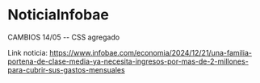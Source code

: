 # NoticiaInfobae

CAMBIOS 14/05
-- CSS agregado 

Link noticia: https://www.infobae.com/economia/2024/12/21/una-familia-portena-de-clase-media-ya-necesita-ingresos-por-mas-de-2-millones-para-cubrir-sus-gastos-mensuales